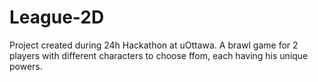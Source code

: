 # League-2D
Project created during 24h Hackathon at uOttawa. A brawl game for 2 players with different characters to choose ffom, each having his unique powers.
